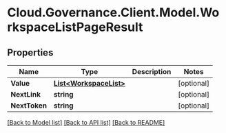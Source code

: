 # Cloud.Governance.Client.Model.WorkspaceListPageResult
## Properties

Name | Type | Description | Notes
------------ | ------------- | ------------- | -------------
**Value** | [**List&lt;WorkspaceList&gt;**](WorkspaceList.md) |  | [optional] 
**NextLink** | **string** |  | [optional] 
**NextToken** | **string** |  | [optional] 

[[Back to Model list]](../README.md#documentation-for-models) [[Back to API list]](../README.md#documentation-for-api-endpoints) [[Back to README]](../README.md)

